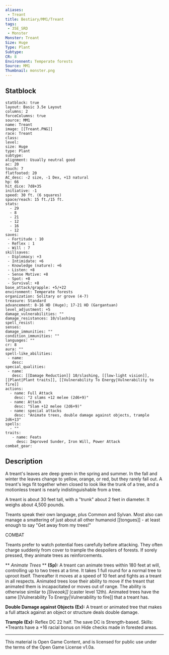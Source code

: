 ```yaml
---
aliases:
 - Treant
title: Bestiary/MM1/Treant
tags: 
 - 35E_SRD
 - Monster
Monster: Treant
Size: Huge
Type: Plant
Subtype: 
CR: 8
Environnent: Temperate forests
Source: MM1
Thumbnail: monster.png
---
```


## Statblock

```statblock
statblock: true
layout: Basic 3.5e Layout
columns: 2
forceColumns: true
source: MM1 
name: Treant
image: [[Treant.PNG]]
race: Treant
class: 
level: 
size: Huge
type: Plant
subtype: 
alignment: Usually neutral good
ac: 20
touch: 7
flatfooted: 20
AC_desc: -2 size, -1 Dex, +13 natural
hp: 66
hit_dice: 7d8+35
initiative: -1
speed: 30 ft. (6 squares)
space/reach: 15 ft./15 ft.
stats:
  - 29
  - 8
  - 21
  - 12
  - 16
  - 12
saves:
 - Fortitude : 10
 - Reflex : 1
 - Will : 7
skillsaves:
 - Diplomacy: +3
 - Intimidate: +6
 - Knowledge (nature): +6
 - Listen: +8
 - Sense Motive: +8
 - Spot: +8
 - Survival: +8
base_attack/grapple: +5/+22
environment: Temperate forests
organization: Solitary or grove (4-7)
treasure: Standard
advancement: 8-16 HD (Huge); 17-21 HD (Gargantuan)
level_adjustment: +5
damage_vulnerabilities: ""
damage_resistances: 10/slashing
spell_resist: 
senses: 
damage_immunities: ""
condition_immunities: ""
languages: ""
cr: 8
aura: ""
spell-like_abilities:
 - name: 
   desc: 
special_qualities:
 - name:
   desc: [[Damage Reduction]] 10/slashing, [[low-light vision]], [[Plant|Plant traits]], [[Vulnerability To Energy|Vulnerability to fire]] 
actions:
  - name: Full Attack
    desc: "2 slams +12 melee (2d6+9)"
  - name: Attack
    desc: "Slam +12 melee (2d6+9)"
  - name: special attacks
    desc: "Animate trees, double damage against objects, trample 2d6+13"
spells:
  - ""
traits:
   - name: Feats
     desc: Improved Sunder, Iron Will, Power Attack
combat_gear:  
```

## Description



A treant's leaves are deep green in the spring and summer. In the fall and winter the leaves change to yellow, orange, or red, but they rarely fall out. A treant's legs fit together when closed to look like the trunk of a tree, and a motionless treant is nearly indistinguishable from a tree.

A treant is about 30 feet tall, with a "trunk" about 2 feet in diameter. It weighs about 4,500 pounds.

Treants speak their own language, plus Common and Sylvan. Most also can manage a smattering of just about all other humanoid [[tongues]] - at least enough to say "Get away from my trees!"

COMBAT

Treants prefer to watch potential foes carefully before attacking. They often charge suddenly from cover to trample the despoilers of forests. If sorely pressed, they animate trees as reinforcements.


**
*Animate Trees* 
**
**(Sp):** A treant can animate trees within 180 feet at will, controlling up to two trees at a time. It takes 1 full round for a normal tree to uproot itself. Thereafter it moves at a speed of 10 feet and fights as a treant in all respects. Animated trees lose their ability to move if the treant that animated them is incapacitated or moves out of range. The ability is otherwise similar to *[[liveoak]]* (caster level 12th). Animated trees have the same [[Vulnerability To Energy|Vulnerability to fire]]  that a treant has.


**Double Damage against Objects (Ex):** A treant or animated tree that makes a full attack against an object or structure deals double damage.


**Trample (Ex):** Reflex DC 22 half. The save DC is Strength-based. Skills: *Treants have a +16 racial bonus on Hide checks made in forested areas.

---

This material is Open Game Content, and is licensed for public use under the terms of the Open Game License v1.0a.
